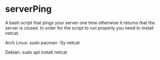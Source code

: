 # serverPing
A bash script that pings your server one time otherwise it returns that the server is closed.
In order for the script to run properly you need to install netcat.


Arch Linux:
sudo pacman -Sy netcat

Debian:
sudo apt install netcat
